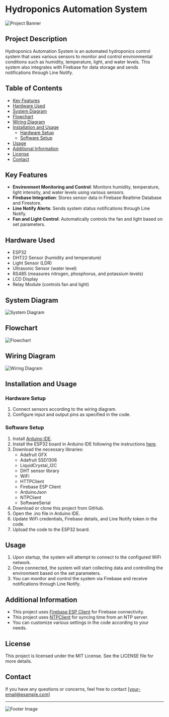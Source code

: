 # Hydroponics Automation System

![Project Banner](path/to/banner/image)

## Project Description
Hydroponics Automation System is an automated hydroponics control system that uses various sensors to monitor and control environmental conditions such as humidity, temperature, light, and water levels. This system also integrates with Firebase for data storage and sends notifications through Line Notify.

## Table of Contents
- [Key Features](#key-features)
- [Hardware Used](#hardware-used)
- [System Diagram](#system-diagram)
- [Flowchart](#flowchart)
- [Wiring Diagram](#wiring-diagram)
- [Installation and Usage](#installation-and-usage)
  - [Hardware Setup](#hardware-setup)
  - [Software Setup](#software-setup)
- [Usage](#usage)
- [Additional Information](#additional-information)
- [License](#license)
- [Contact](#contact)

## Key Features
- **Environment Monitoring and Control**: Monitors humidity, temperature, light intensity, and water levels using various sensors.
- **Firebase Integration**: Stores sensor data in Firebase Realtime Database and Firestore.
- **Line Notify Alerts**: Sends system status notifications through Line Notify.
- **Fan and Light Control**: Automatically controls the fan and light based on set parameters.

## Hardware Used
- ESP32
- DHT22 Sensor (humidity and temperature)
- Light Sensor (LDR)
- Ultrasonic Sensor (water level)
- RS485 (measures nitrogen, phosphorus, and potassium levels)
- LCD Display
- Relay Module (controls fan and light)

## System Diagram
![System Diagram](path/to/system/diagram)

## Flowchart
![Flowchart](path/to/flowchart)

## Wiring Diagram
![Wiring Diagram](path/to/wiring/diagram)

## Installation and Usage
### Hardware Setup
1. Connect sensors according to the wiring diagram.
2. Configure input and output pins as specified in the code.

### Software Setup
1. Install [Arduino IDE](https://www.arduino.cc/en/software).
2. Install the ESP32 board in Arduino IDE following the instructions [here](https://randomnerdtutorials.com/installing-the-esp32-board-in-arduino-ide-windows-instructions/).
3. Download the necessary libraries:
   - Adafruit GFX
   - Adafruit SSD1306
   - LiquidCrystal_I2C
   - DHT sensor library
   - WiFi
   - HTTPClient
   - Firebase ESP Client
   - ArduinoJson
   - NTPClient
   - SoftwareSerial
4. Download or clone this project from GitHub.
5. Open the .ino file in Arduino IDE.
6. Update WiFi credentials, Firebase details, and Line Notify token in the code.
7. Upload the code to the ESP32 board.

## Usage
1. Upon startup, the system will attempt to connect to the configured WiFi network.
2. Once connected, the system will start collecting data and controlling the environment based on the set parameters.
3. You can monitor and control the system via Firebase and receive notifications through Line Notify.

## Additional Information
- This project uses [Firebase ESP Client](https://github.com/mobizt/Firebase-ESP-Client) for Firebase connectivity.
- This project uses [NTPClient](https://github.com/arduino-libraries/NTPClient) for syncing time from an NTP server.
- You can customize various settings in the code according to your needs.

## License
This project is licensed under the MIT License. See the LICENSE file for more details.

## Contact
If you have any questions or concerns, feel free to contact [your-email@example.com]

---

![Footer Image](path/to/footer/image)
